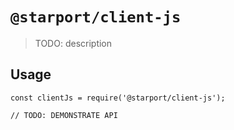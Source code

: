 # `@starport/client-js`

> TODO: description

## Usage

```
const clientJs = require('@starport/client-js');

// TODO: DEMONSTRATE API
```

